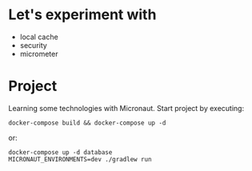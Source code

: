 # Let's experiment with
- local cache
- security
- micrometer

# Project
Learning some technologies with Micronaut.
Start project by executing:

```shell
docker-compose build && docker-compose up -d
```
or:
```shell
docker-compose up -d database
MICRONAUT_ENVIRONMENTS=dev ./gradlew run  
```